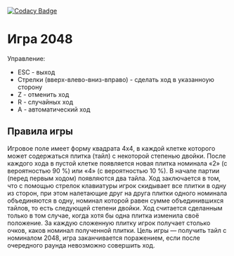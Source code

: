[![Codacy Badge](https://api.codacy.com/project/badge/Grade/c5f877e4bb5b4285b5d5c84c0cd0fe27)](https://www.codacy.com/app/AlexeyKorban/game?utm_source=github.com&amp;utm_medium=referral&amp;utm_content=AlexeyKorban/game&amp;utm_campaign=Badge_Grade)

# Игра 2048

Управление:
*   ESC - выход
*   Стрелки (вверх-влево-вниз-вправо) - сделать ход в указанноую сторону
*   Z - отменить ход
*   R - случайных ход
*   A - автоматический ход

## Правила игры

Игровое поле имеет форму квадрата 4x4, в каждой клетке которого может содержаться плитка (тайл) с некоторой степенью двойки. После каждого хода в пустой клетке появляется новая плитка номинала «2» (с вероятностью 90 %) или «4» (с вероятностью 10 %). В начале партии (перед первым ходом) появляются два тайла. Ход заключается в том, что с помощью стрелок клавиатуры игрок скидывает все плитки в одну из сторон, при этом налетающие друг на друга плитки одного номинала объединяются в одну, номинал которой равен сумме объединившихся тайлов, то есть следующей степени двойки. Ход считается сделанным только в том случае, когда хотя бы одна плитка изменила своё положение. За каждую сложенную плитку игрок получает столько очков, каков номинал полученной плитки. Цель игры — получить тайл с номиналом 2048, игра заканчивается поражением, если после очередного раунда невозможно совершить ход. 